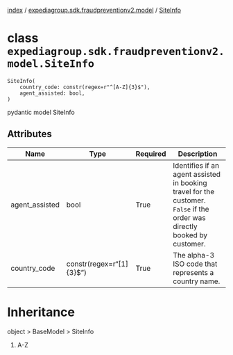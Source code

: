 [index](index.md) /
[expediagroup.sdk.fraudpreventionv2.model](expediagroup.sdk.fraudpreventionv2.model.md)
/ [SiteInfo](SiteInfo.md)

# class `expediagroup.sdk.fraudpreventionv2.model.SiteInfo`

```
SiteInfo(
    country_code: constr(regex=r"^[A-Z]{3}$"),
    agent_assisted: bool,
)
```

pydantic model SiteInfo

## Attributes

| Name           | Type                       | Required | Description                                                                                                               |
| -------------- | -------------------------- | -------- | ------------------------------------------------------------------------------------------------------------------------- |
| agent_assisted | bool                       | True     | Identifies if an agent assisted in booking travel for the customer. `False` if the order was directly booked by customer. |
| country_code   | constr(regex=r“\[1\]{3}$”) | True     | The alpha-3 ISO code that represents a country name.                                                                      |

# Inheritance

object > BaseModel > SiteInfo

1. A-Z
